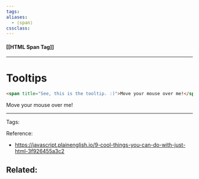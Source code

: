 ```yaml
---
tags: 
aliases: 
  - ⟨span⟩
cssclass: 
---
```


#### [[HTML Span Tag]]

---

# Tooltips

```html
<span title="See, this is the tooltip. :)">Move your mouse over me!</span>
```

<span title="See, this is the tooltip. :)">Move your mouse over me!</span>

---
Tags: 

Reference:
- <https://javascript.plainenglish.io/9-cool-things-you-can-do-with-just-html-3f926455a3c2>

Related:
- 
